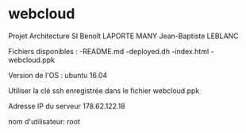 # webcloud
Projet Architecture SI
Benoît LAPORTE MANY
Jean-Baptiste LEBLANC

Fichiers disponibles :
-README.md
-deployed.dh
-index.html
-webcloud.ppk


Version de l'OS : ubuntu 16.04

Utiliser la clé ssh enregistrée dans le fichier webcloud.ppk

Adresse IP du serveur 178.62.122.18

nom d'utilisateur: root
